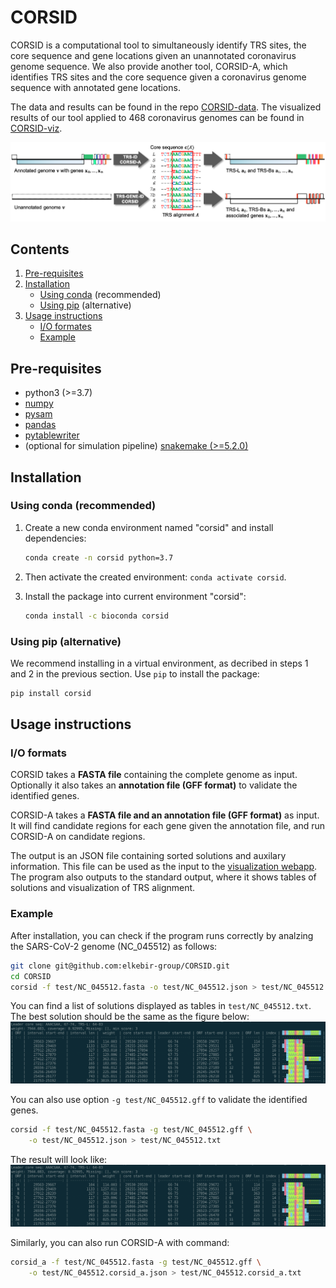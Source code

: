 # CORSID

CORSID is a computational tool to simultaneously identify TRS sites, the core sequence and gene locations given an unannotated coronavirus genome sequence.
We also provide another tool, CORSID-A, which identifies TRS sites and the core sequence given a coronavirus genome sequence with annotated gene locations.

The data and results can be found in the repo [CORSID-data](https://github.com/elkebir-group/CORSID-data). The visualized results of our tool applied to 468 coronavirus genomes can be found in [CORSID-viz](https://elkebir-group.github.io/CORSID-viz/).

![Figure](doc/overview.png)

## Contents

  1. [Pre-requisites](#pre-requisites)
  2. [Installation](#install)
      * [Using conda](#conda) (recommended)
      * [Using pip](#pip) (alternative)
  3. [Usage instructions](#usage)
      * [I/O formates](#io)
      * [Example](#example)

<a name="pre-requisites"></a>

## Pre-requisites
+ python3 (>=3.7)
+ [numpy](https://numpy.org/doc/)
+ [pysam](https://pysam.readthedocs.io/en/latest/)
+ [pandas](https://pandas.pydata.org/pandas-docs/stable/index.html)
+ [pytablewriter](https://pytablewriter.readthedocs.io/en/latest/)
+ (optional for simulation pipeline) [snakemake (>=5.2.0)](https://snakemake.readthedocs.io)

<a name="install"></a>

## Installation

<a name="conda"></a>

### Using conda (recommended)

1. Create a new conda environment named "corsid" and install dependencies:

   ```bash
   conda create -n corsid python=3.7
   ```

2. Then activate the created environment: `conda activate corsid`.
3. Install the package into current environment "corsid":

    ```bash
    conda install -c bioconda corsid
    ```

<a name="pip"></a>

### Using pip (alternative)

We recommend installing in a virtual environment, as decribed in steps 1 and 2 in the previous section.
Use `pip` to install the package:

```bash
pip install corsid
```

<a name="usage"></a>

## Usage instructions

<a name="io"></a>

### I/O formats

CORSID takes a **FASTA file** containing the complete genome as input. Optionally it also takes an **annotation file (GFF format)** to validate the identified genes.

CORSID-A takes a **FASTA file and an annotation file (GFF format)** as input. It will find candidate regions for each gene given the annotation file, and run CORSID-A on candidate regions.

The output is an JSON file containing sorted solutions and auxilary information. This file can be used as the input to the [visualization webapp](https://elkebir-group.github.io/CORSID-viz/#/Viz).
The program also outputs to the standard output, where it shows tables of solutions and visualization of TRS alignment.

<a name="example"></a>

### Example

After installation, you can check if the program runs correctly by analzing the SARS-CoV-2 genome (NC_045512) as follows:
```bash
git clone git@github.com:elkebir-group/CORSID.git
cd CORSID
corsid -f test/NC_045512.fasta -o test/NC_045512.json > test/NC_045512.txt
```
You can find a list of solutions displayed as tables in `test/NC_045512.txt`. The best solution should be the same as the figure below:
![Expected result](doc/expected_result_nogff.png)

You can also use option `-g test/NC_045512.gff` to validate the identified genes.
```bash
corsid -f test/NC_045512.fasta -g test/NC_045512.gff \
    -o test/NC_045512.json > test/NC_045512.txt
```
The result will look like:
![Expected result](doc/expected_result_gff.png)

Similarly, you can also run CORSID-A with command:
```bash
corsid_a -f test/NC_045512.fasta -g test/NC_045512.gff \
    -o test/NC_045512.corsid_a.json > test/NC_045512.corsid_a.txt
```

